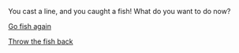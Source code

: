 You cast a line, and you caught a fish! What do you want to do now? 

[Go fish again](fish.md)

[Throw the fish back](release-fish/release-fish.md)